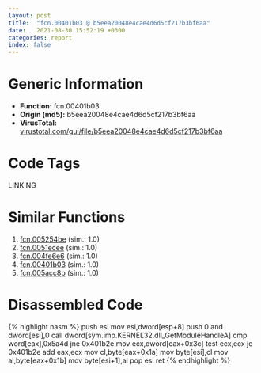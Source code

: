 ```yaml
---
layout: post
title:  "fcn.00401b03 @ b5eea20048e4cae4d6d5cf217b3bf6aa"
date:   2021-08-30 15:52:19 +0300
categories: report
index: false
---
```


# Generic Information
- **Function:** fcn.00401b03
- **Origin (md5):** b5eea20048e4cae4d6d5cf217b3bf6aa
- **VirusTotal:** [virustotal.com/gui/file/b5eea20048e4cae4d6d5cf217b3bf6aa][virustotal_ref]

# Code Tags
<span class="tag" id="LINKING">LINKING</span>


# Similar Functions

1. [fcn.005254be][similar_1_ref] (sim.: 1.0)
2. [fcn.0051ecee][similar_2_ref] (sim.: 1.0)
3. [fcn.004fe6e6][similar_3_ref] (sim.: 1.0)
4. [fcn.00401b03][similar_4_ref] (sim.: 1.0)
5. [fcn.005acc8b][similar_5_ref] (sim.: 1.0)


# Disassembled Code

{% highlight nasm %}
push esi
mov esi,dword[esp+8]
push 0
and dword[esi],0
call dword[sym.imp.KERNEL32.dll_GetModuleHandleA]
cmp word[eax],0x5a4d
jne 0x401b2e
mov ecx,dword[eax+0x3c]
test ecx,ecx
je 0x401b2e
add eax,ecx
mov cl,byte[eax+0x1a]
mov byte[esi],cl
mov al,byte[eax+0x1b]
mov byte[esi+1],al
pop esi
ret
{% endhighlight %}


[similar_1_ref]: /report/fcn.005254be@899b53af173c4215df56bb7ae747cad7
[similar_2_ref]: /report/fcn.0051ecee@da37d90419c1292c0f16cbfd1f66402d
[similar_3_ref]: /report/fcn.004fe6e6@557dcbbf2711fedc520328fbbc657056
[similar_4_ref]: /report/fcn.00401b03@03566ca6c146fb1f8bfbce50f19cbb41
[similar_5_ref]: /report/fcn.005acc8b@792ba17bc3097e6be31d5d8d17300850
[virustotal_ref]: https://www.virustotal.com/gui/file/b5eea20048e4cae4d6d5cf217b3bf6aa